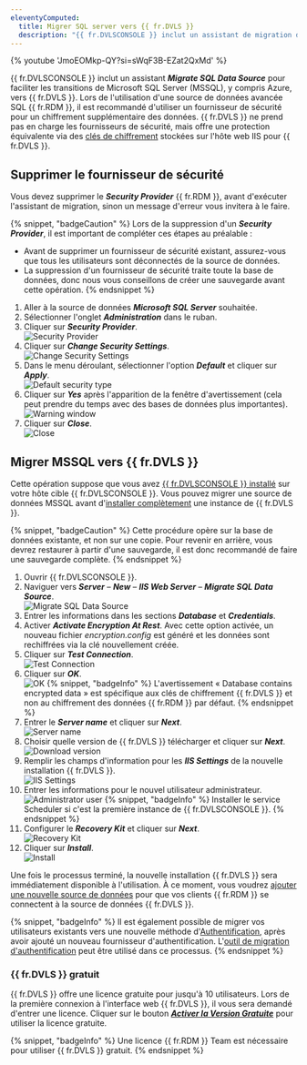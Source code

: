 ```yaml
---
eleventyComputed:
  title: Migrer SQL server vers {{ fr.DVLS }}
  description: "{{ fr.DVLSCONSOLE }} inclut un assistant de migration de source de données SQL pour faciliter les transitions de Microsoft SQL Server (MSSQL), y compris Azure, vers {{ fr.DVLS }}." 
---
```

{% youtube 'JmoEOMkp-QY?si=sWqF3B-EZat2QxMd' %}

{{ fr.DVLSCONSOLE }} inclut un assistant ***Migrate SQL Data Source*** pour faciliter les transitions de Microsoft SQL Server (MSSQL), y compris Azure, vers {{ fr.DVLS }}. Lors de l'utilisation d'une source de données avancée SQL {{ fr.RDM }}, il est recommandé d'utiliser un fournisseur de sécurité pour un chiffrement supplémentaire des données. {{ fr.DVLS }} ne prend pas en charge les fournisseurs de sécurité, mais offre une protection équivalente via des [clés de chiffrement](/server/kb/how-to-articles/manage-encryption-keys/) stockées sur l'hôte web IIS pour {{ fr.DVLS }}.

## Supprimer le fournisseur de sécurité
Vous devez supprimer le ***Security Provider*** {{ fr.RDM }}, avant d'exécuter l'assistant de migration, sinon un message d'erreur vous invitera à le faire.

{% snippet, "badgeCaution" %}
Lors de la suppression d'un ***Security Provider***, il est important de compléter ces étapes au préalable :
* Avant de supprimer un fournisseur de sécurité existant, assurez-vous que tous les utilisateurs sont déconnectés de la source de données.
* La suppression d'un fournisseur de sécurité traite toute la base de données, donc nous vous conseillons de créer une sauvegarde avant cette opération.
{% endsnippet %}

1. Aller à la source de données ***Microsoft SQL Server*** souhaitée.
1. Sélectionner l'onglet ***Administration*** dans le ruban.
1. Cliquer sur ***Security Provider***.  
![Security Provider](https://cdnweb.devolutions.net/docs/RDMW0009_2024_1.png)
1. Cliquer sur ***Change Security Settings***.  
![Change Security Settings](https://cdnweb.devolutions.net/docs/RDMW0014_2024_1.png)
1. Dans le menu déroulant, sélectionner l'option ***Default*** et cliquer sur ***Apply***.  
![Default security type](https://cdnweb.devolutions.net/docs/RDMW0015_2024_1.png)
1. Cliquer sur ***Yes*** après l'apparition de la fenêtre d'avertissement (cela peut prendre du temps avec des bases de données plus importantes).  
![Warning window](https://cdnweb.devolutions.net/docs/RDMW0012_2024_1.png)
1. Cliquer sur ***Close***.  
![Close](https://cdnweb.devolutions.net/docs/RDMW0013_2024_1.png)

## Migrer MSSQL vers {{ fr.DVLS }}
Cette opération suppose que vous avez [{{ fr.DVLSCONSOLE }} installé](https://devolutions.net/server/home/download) sur votre hôte cible {{ fr.DVLSCONSOLE }}. Vous pouvez migrer une source de données MSSQL avant d'[installer complètement](/server/getting-started/installation/) une instance de {{ fr.DVLS }}.

{% snippet, "badgeCaution" %}
Cette procédure opère sur la base de données existante, et non sur une copie. Pour revenir en arrière, vous devrez restaurer à partir d'une sauvegarde, il est donc recommandé de faire une sauvegarde complète.
{% endsnippet %}

1. Ouvrir {{ fr.DVLSCONSOLE }}.
1. Naviguer vers ***Server*** – ***New*** – ***IIS Web Server*** – ***Migrate SQL Data Source***.  
![Migrate SQL Data Source](https://cdnweb.devolutions.net/docs/DVLSCONSOLE0000_2024_1.png)
1. Entrer les informations dans les sections ***Database*** et ***Credentials***.
1. Activer ***Activate Encryption At Rest***. Avec cette option activée, un nouveau fichier *encryption.config* est généré et les données sont rechiffrées via la clé nouvellement créée.
1. Cliquer sur ***Test Connection***.  
![Test Connection](https://cdnweb.devolutions.net/docs/DVLSCONSOLE0001_2024_1.png)
1. Cliquer sur ***OK***.  
![OK](https://cdnweb.devolutions.net/docs/DVLSCONSOLE0002_2024_1.png)
   {% snippet, "badgeInfo" %}
   L'avertissement « Database contains encrypted data » est spécifique aux clés de chiffrement {{ fr.DVLS }} et non au chiffrement des données {{ fr.RDM }} par défaut.
   {% endsnippet %}
1. Entrer le ***Server name*** et cliquer sur ***Next***.  
![Server name](https://cdnweb.devolutions.net/docs/DVLSCONSOLE0003_2024_1.png)
1. Choisir quelle version de {{ fr.DVLS }} télécharger et cliquer sur ***Next***.  
![Download version](https://cdnweb.devolutions.net/docs/DVLSCONSOLE0004_2024_1.png)
1. Remplir les champs d'information pour les ***IIS Settings*** de la nouvelle installation {{ fr.DVLS }}.  
![IIS Settings](https://cdnweb.devolutions.net/docs/DVLSCONSOLE0005_2024_1.png)
1. Entrer les informations pour le nouvel utilisateur administrateur.  
![Administrator user](https://cdnweb.devolutions.net/docs/DVLSCONSOLE0006_2024_1.png)
   {% snippet, "badgeInfo" %}
   Installer le service Scheduler si c'est la première instance de {{ fr.DVLSCONSOLE }}.
   {% endsnippet %}
1. Configurer le ***Recovery Kit*** et cliquer sur ***Next***.  
![Recovery Kit](https://cdnweb.devolutions.net/docs/DVLSCONSOLE0007_2024_1.png)
1. Cliquer sur ***Install***.  
![Install](https://cdnweb.devolutions.net/docs/DVLSCONSOLE0008_2024_1.png)

Une fois le processus terminé, la nouvelle installation {{ fr.DVLS }} sera immédiatement disponible à l'utilisation. À ce moment, vous voudrez [ajouter une nouvelle source de données](/rdm/commands/file/data-sources/) pour que vos clients {{ fr.RDM }} se connectent à la source de données {{ fr.DVLS }}.

{% snippet, "badgeInfo" %}
Il est également possible de migrer vos utilisateurs existants vers une nouvelle méthode d'[Authentification](/server/web-interface/administration/configuration/server-settings/general/authentication/), après avoir ajouté un nouveau fournisseur d'authentification. L'[outil de migration d'authentification](/server/kb/how-to-articles/authentication-migration/) peut être utilisé dans ce processus.
{% endsnippet %}

### {{ fr.DVLS }} gratuit
{{ fr.DVLS }} offre une licence gratuite pour jusqu'à 10 utilisateurs. Lors de la première connexion à l'interface web {{ fr.DVLS }}, il vous sera demandé d'entrer une licence. Cliquer sur le bouton [***Activer la Version Gratuite***](/server/getting-started/installation/create-server-instance/#basic-installation) pour utiliser la licence gratuite.

{% snippet, "badgeInfo" %}
Une licence {{ fr.RDM }} Team est nécessaire pour utiliser {{ fr.DVLS }} gratuit.
{% endsnippet %}
